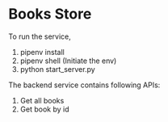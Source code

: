 # Books Store

To run the service,

1. pipenv install
2. pipenv shell (Initiate the env)
3. python start_server.py

The backend service contains following APIs:
1. Get all books
2. Get book by id

